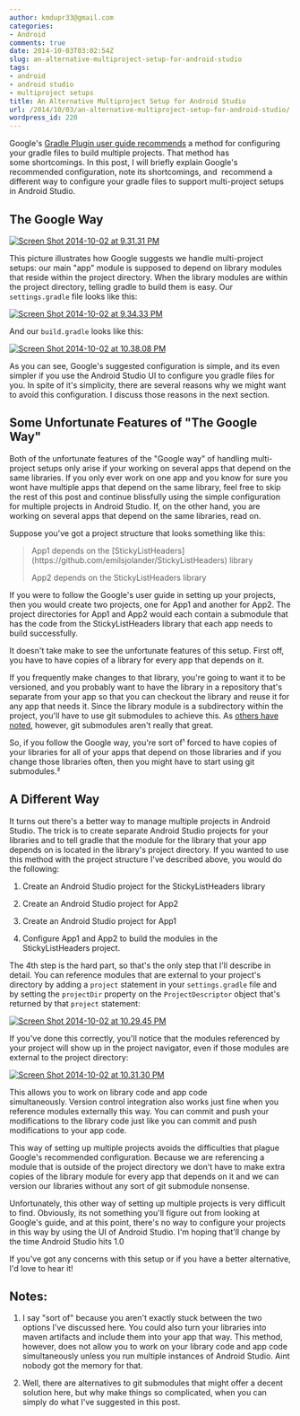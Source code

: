 ```yaml
---
author: kmdupr33@gmail.com
categories:
- Android
comments: true
date: 2014-10-03T03:02:54Z
slug: an-alternative-multiproject-setup-for-android-studio
tags:
- android
- android studio
- multiproject setups
title: An Alternative Multiproject Setup for Android Studio
url: /2014/10/03/an-alternative-multiproject-setup-for-android-studio/
wordpress_id: 220
---
```


Google's [Gradle Plugin user guide recommends](http://tools.android.com/tech-docs/new-build-system/user-guide) a method for configuring your gradle files to build multiple projects. That method has some shortcomings. In this post, I will briefly explain Google's recommended configuration, note its shortcomings, and  recommend a different way to configure your gradle files to support multi-project setups in Android Studio.


## The Google Way


[![Screen Shot 2014-10-02 at 9.31.31 PM](http://www.philosophicalhacker.com/wp-content/uploads/2014/10/screen-shot-2014-10-02-at-9-31-31-pm.png?w=620)](http://www.philosophicalhacker.com/wp-content/uploads/2014/10/screen-shot-2014-10-02-at-9-31-31-pm.png)

This picture illustrates how Google suggests we handle multi-project setups: our main "app" module is supposed to depend on library modules that reside within the project directory. When the library modules are within the project directory, telling gradle to build them is easy. Our `settings.gradle` file looks like this:

[![Screen Shot 2014-10-02 at 9.34.33 PM](http://www.philosophicalhacker.com/wp-content/uploads/2014/10/screen-shot-2014-10-02-at-9-34-33-pm.png?w=620)](http://www.philosophicalhacker.com/wp-content/uploads/2014/10/screen-shot-2014-10-02-at-9-34-33-pm.png)

And our `build.gradle` looks like this:

[![Screen Shot 2014-10-02 at 10.38.08 PM](http://www.philosophicalhacker.com/wp-content/uploads/2014/10/screen-shot-2014-10-02-at-10-38-08-pm.png?w=620)](http://www.philosophicalhacker.com/wp-content/uploads/2014/10/screen-shot-2014-10-02-at-10-38-08-pm.png)

As you can see, Google's suggested configuration is simple, and its even simpler if you use the Android Studio UI to configure you gradle files for you. In spite of it's simplicity, there are several reasons why we might want to avoid this configuration. I discuss those reasons in the next section.


## Some Unfortunate Features of "The Google Way"


Both of the unfortunate features of the "Google way" of handling multi-project setups only arise if your working on several apps that depend on the same libraries. If you only ever work on one app and you know for sure you wont have multiple apps that depend on the same library, feel free to skip the rest of this post and continue blissfully using the simple configuration for multiple projects in Android Studio. If, on the other hand, you are working on several apps that depend on the same libraries, read on.

Suppose you've got a project structure that looks something like this:


<blockquote>App1 depends on the [StickyListHeaders](https://github.com/emilsjolander/StickyListHeaders) library

App2 depends on the StickyListHeaders library</blockquote>


If you were to follow the Google's user guide in setting up your projects, then you would create two projects, one for App1 and another for App2. The project directories for App1 and App2 would each contain a submodule that has the code from the StickyListHeaders library that each app needs to build successfully.

It doesn't take make to see the unfortunate features of this setup. First off, you have to have copies of a library for every app that depends on it.

If you frequently make changes to that library, you're going to want it to be versioned, and you probably want to have the library in a repository that's separate from your app so that you can checkout the library and reuse it for any app that needs it. Since the library module is a subdirectory within the project, you'll have to use git submodules to achieve this. As [others have noted](http://codingkilledthecat.wordpress.com/2012/04/28/why-your-company-shouldnt-use-git-submodules/), however, git submodules aren't really that great.

So, if you follow the Google way, you're sort of¹ forced to have copies of your libraries for all of your apps that depend on those libraries and if you change those libraries often, then you might have to start using git submodules.²


## A Different Way


It turns out there's a better way to manage multiple projects in Android Studio. The trick is to create separate Android Studio projects for your libraries and to tell gradle that the module for the library that your app depends on is located in the library's project directory. If you wanted to use this method with the project structure I've described above, you would do the following:



	
  1. Create an Android Studio project for the StickyListHeaders library

	
  2. Create an Android Studio project for App2

	
  3. Create an Android Studio project for App1

	
  4. Configure App1 and App2 to build the modules in the StickyListHeaders project.


The 4th step is the hard part, so that's the only step that I'll describe in detail. You can reference modules that are external to your project's directory by adding a `project` statement in your `settings.gradle` file and by setting the `projectDir` property on the `ProjectDescriptor` object that's returned by that `project` statement:

[![Screen Shot 2014-10-02 at 10.29.45 PM](http://www.philosophicalhacker.com/wp-content/uploads/2014/10/screen-shot-2014-10-02-at-10-29-45-pm.png?w=620)](http://www.philosophicalhacker.com/wp-content/uploads/2014/10/screen-shot-2014-10-02-at-10-29-45-pm.png)

If you've done this correctly, you'll notice that the modules referenced by your project will show up in the project navigator, even if those modules are external to the project directory:

[![Screen Shot 2014-10-02 at 10.31.30 PM](http://www.philosophicalhacker.com/wp-content/uploads/2014/10/screen-shot-2014-10-02-at-10-31-30-pm.png?w=620)](http://www.philosophicalhacker.com/wp-content/uploads/2014/10/screen-shot-2014-10-02-at-10-31-30-pm.png)

This allows you to work on library code and app code simultaneously. Version control integration also works just fine when you reference modules externally this way. You can commit and push your modifications to the library code just like you can commit and push modifications to your app code.

This way of setting up multiple projects avoids the difficulties that plague Google's recommended configuration. Because we are referencing a module that is outside of the project directory we don't have to make extra copies of the library module for every app that depends on it and we can version our libraries without any sort of git submodule nonsense.

Unfortunately, this other way of setting up multiple projects is very difficult to find. Obviously, its not something you'll figure out from looking at Google's guide, and at this point, there's no way to configure your projects in this way by using the UI of Android Studio. I'm hoping that'll change by the time Android Studio hits 1.0

If you've got any concerns with this setup or if you have a better alternative, I'd love to hear it!


## Notes:


1. I say "sort of" because you aren't exactly stuck between the two options I've discussed here. You could also turn your libraries into maven artifacts and include them into your app that way. This method, however, does not allow you to work on your library code and app code simultaneously unless you run multiple instances of Android Studio. Aint nobody got the memory for that.

2. Well, there are alternatives to git submodules that might offer a decent solution here, but why make things so complicated, when you can simply do what I've suggested in this post.


